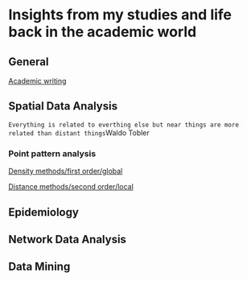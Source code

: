 # Insights from my studies and life back in the academic world

## General

[Academic writing](academic-writing.md)


## Spatial Data Analysis

`Everything is related to everthing else but near things are more related than distant things`Waldo Tobler

### Point pattern analysis

[Density methods/first order/global](density.md)

[Distance methods/second order/local](distance.md)

## Epidemiology

## Network Data Analysis

## Data Mining
